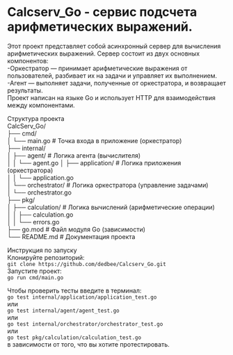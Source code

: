 # Calcserv_Go - сервис подсчета арифметических выражений.

Этот проект представляет собой асинхронный сервер для вычисления арифметических выражений. Сервер состоит из двух основных компонентов:  
  -Оркестратор — принимает арифметические выражения от пользователей, разбивает их на задачи и управляет их выполнением.  
  -Агент — выполняет задачи, полученные от оркестратора, и возвращает результаты.  
Проект написан на языке Go и использует HTTP для взаимодействия между компонентами.  

Структура проекта  
CalcServ_Go/  
├── cmd/  
│   └── main.go                # Точка входа в приложение (оркестратор)  
├── internal/  
│   ├── agent/                 # Логика агента (вычислителя)  
│   │   └── agent.go
│   ├── application/           # Логика приложения (оркестратора)  
│   │   └── application.go  
│   └── orchestrator/          # Логика оркестратора (управление задачами)  
│       └── orchestrator.go  
├── pkg/  
│   ├── calculation/           # Логика вычислений (арифметические операции)  
│   │   ├── calculation.go  
│   │   └── errors.go  
├── go.mod                     # Файл модуля Go (зависимости)  
└── README.md                  # Документация проекта  

Инструкция по запуску  
Клонируйте репозиторий:  
`git clone https://github.com/dedbee/Calcserv_Go.git`  
Запустите проект:  
`go run cmd/main.go`  

Чтобы проверить тесты введите в терминал:  
`go test internal/application/application_test.go`  
или  
`go test internal/agent/agent_test.go`  
или  
`go test internal/orchestrator/orchestrator_test.go`  
или  
`go test pkg/calculation/calculation_test.go`  
в зависимости от того, что вы хотите протестировать.  
